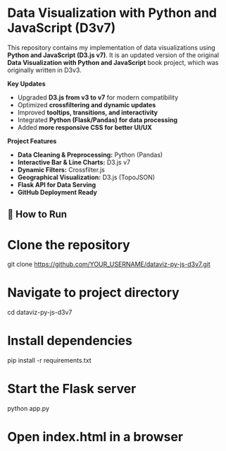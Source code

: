 # Data Visualization with Python and JavaScript (D3v7)

This repository contains my implementation of data visualizations using **Python and JavaScript (D3.js v7)**. It is an updated version of the original **Data Visualization with Python and JavaScript** book project, which was originally written in D3v3. 

 **Key Updates**
- Upgraded **D3.js from v3 to v7** for modern compatibility
- Optimized **crossfiltering and dynamic updates**
- Improved **tooltips, transitions, and interactivity**
- Integrated **Python (Flask/Pandas) for data processing**
- Added **more responsive CSS for better UI/UX**

**Project Features**
- **Data Cleaning & Preprocessing:** Python (Pandas)
- **Interactive Bar & Line Charts:** D3.js v7
- **Dynamic Filters:** Crossfilter.js
- **Geographical Visualization:** D3.js (TopoJSON)
- **Flask API for Data Serving**
- **GitHub Deployment Ready**

## 🚀 **How to Run**

# Clone the repository
git clone https://github.com/YOUR_USERNAME/dataviz-py-js-d3v7.git

# Navigate to project directory
cd dataviz-py-js-d3v7

# Install dependencies
pip install -r requirements.txt

# Start the Flask server
python app.py

# Open index.html in a browser
